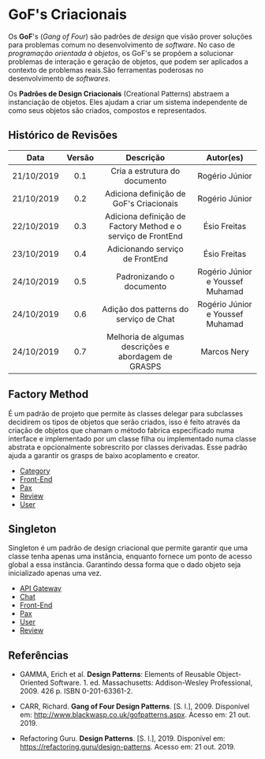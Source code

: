 # GoF's Criacionais

Os **GoF**'s (_Gang of Four_) são padrões de _design_ que visão prover soluções para problemas comum no desenvolvimento de _software_. No caso de _programação orientada à objetos_, os GoF's se propõem a solucionar problemas de interação e geração de objetos, que podem ser aplicados a contexto de problemas reais.São ferramentas poderosas no desenvolvimento de _softwares_.

Os **Padrões de Design Criacionais** (Creational Patterns) abstraem a instanciação de objetos. Eles ajudam a criar um sistema independente de como seus objetos são criados, compostos e representados.

## Histórico de Revisões

|    Data    | Versão |                          Descrição                           |            Autor(es)             |
| :--------: | :----: | :----------------------------------------------------------: | :------------------------------: |
| 21/10/2019 |  0.1   |                Cria a estrutura do documento                 |          Rogério Júnior          |
| 21/10/2019 |  0.2   |           Adiciona definição de GoF's Criacionais            |          Rogério Júnior          |
| 22/10/2019 |  0.3   | Adiciona definição de Factory Method e o serviço de FrontEnd |           Ésio Freitas           |
| 23/10/2019 |  0.4   |               Adicionando serviço de FrontEnd                |           Ésio Freitas           |
| 24/10/2019 |  0.5   |                   Padronizando o documento                   | Rogério Júnior e Youssef Muhamad |
| 24/10/2019 |  0.6   |            Adição dos patterns do serviço de Chat            | Rogério Júnior e Youssef Muhamad |
| 24/10/2019 |  0.7   |     Melhoria de algumas descrições e abordagem de GRASPS     |           Marcos Nery            |

## Factory Method

É um padrão de projeto que permite às classes delegar para subclasses decidirem os tipos de objetos que serão criados, isso é feito através da criação de objetos que chamam o método fabrica especificado numa interface e implementado por um classe filha ou implementado numa classe abstrata e opcionalmente sobrescrito por classes derivadas. Esse padrão ajuda a garantir os grasps de baixo acoplamento e creator.

- [Category](docs/DS/dinamica-e-seminario-4-b/servicos/Category.md#factory-method)
- [Front-End](docs/DS/dinamica-e-seminario-4-b/servicos/front.md#factory-method)
- [Pax](docs/DS/dinamica-e-seminario-4-b/servicos/Pax.md#factory-method)
- [Review](docs/DS/dinamica-e-seminario-4-b/servicos/Review.md#factory-method)
- [User](docs/DS/dinamica-e-seminario-4-b/servicos/User.md#factory-method)

<!-- ## Abstract Factory

[Descrição]

## Builder

[Descrição]

## Prototype

[Descrição] -->

## Singleton

Singleton é um padrão de design criacional que permite garantir que uma classe tenha apenas uma instância, enquanto fornece um ponto de acesso global a essa instância. Garantindo dessa forma que o dado objeto seja inicializado apenas uma vez.

- [API Gateway](docs/DS/dinamica-e-seminario-4-b/servicos/Gateway.md#Singleton)
- [Chat](docs/DS/dinamica-e-seminario-4-b/servicos/Chat.md#singleton)
- [Front-End](docs/DS/dinamica-e-seminario-4-b/servicos/front.md#Singleton)
- [Pax](docs/DS/dinamica-e-seminario-4-b/servicos/Pax.md#Singleton)
- [User](docs/DS/dinamica-e-seminario-4-b/servicos/User.md#Singleton)
- [Review](docs/DS/dinamica-e-seminario-4-b/servicos/Review.md#Singleton)

<!-- ## Multiton

[Descrição]

## Object Pool

[Descrição] -->

## Referências

- GAMMA, Erich et al. **Design Patterns**: Elements of Reusable Object-Oriented Software. 1. ed. Massachusetts: Addison-Wesley Professional, 2009. 426 p. ISBN 0-201-63361-2.

- CARR, Richard. **Gang of Four Design Patterns**. [S. l.], 2009. Disponível em: http://www.blackwasp.co.uk/gofpatterns.aspx. Acesso em: 21 out. 2019.

- Refactoring Guru. **Design Patterns**. [S. l.], 2019. Disponível em: https://refactoring.guru/design-patterns. Acesso em: 21 out. 2019.
